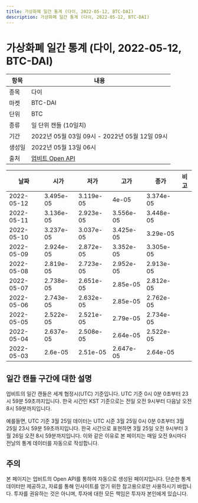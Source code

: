 ```yaml
---
title: 가상화폐 일간 통계 (다이, 2022-05-12, BTC-DAI)
description: 가상화폐 일간 통계 (다이, 2022-05-12, BTC-DAI)
---
```



가상화폐 일간 통계 (다이, 2022-05-12, BTC-DAI)
===

|항목|내용|
|--|--|
|종목|다이|
|마켓|BTC-DAI|
|단위|BTC|
|종류|일 단위 캔들 (10일치)|
|기간|2022년 05월 03일 09시 - 2022년 05월 12일 09시|
|생성일|2022년 05월 13일 06시|
|출처|[업비트 Open API](https://docs.upbit.com)|


|날짜|시가|저가|고가|종가|비고|
|--|--|--|--|--|--|
|2022-05-12|3.495e-05|3.119e-05|4e-05|3.374e-05|    |
|2022-05-11|3.136e-05|2.923e-05|3.556e-05|3.448e-05|    |
|2022-05-10|3.237e-05|3.037e-05|3.425e-05|3.29e-05|    |
|2022-05-09|2.924e-05|2.872e-05|3.352e-05|3.305e-05|    |
|2022-05-08|2.819e-05|2.723e-05|2.952e-05|2.913e-05|    |
|2022-05-07|2.738e-05|2.651e-05|2.85e-05|2.812e-05|    |
|2022-05-06|2.743e-05|2.632e-05|2.85e-05|2.762e-05|    |
|2022-05-05|2.522e-05|2.521e-05|2.79e-05|2.734e-05|    |
|2022-05-04|2.637e-05|2.508e-05|2.64e-05|2.522e-05|    |
|2022-05-03|2.6e-05|2.51e-05|2.647e-05|2.64e-05|    |


일간 캔들 구간에 대한 설명
---


업비트의 일간 캔들은 세계 협정시(UTC) 기준입니다. 
UTC 기준 0시 0분 0초부터 23시 59분 59초까지입니다. 
한국 시간인 KST 기준으로는 전일 오전 9시부터 다음날 오전 8시 59분까지입니다. 


예를들면, UTC 기준 3월 25일 데이터는 UTC 시준 3월 25일 0시 0분 0초부터 3월 25일 23시 59분 59초까지입니다. 
한국 시간으로 표현하면 3월 25일 오전 9시부터 3월 26일 오전 8시 59분까지입니다. 
이와 같은 이유로 본 페이지는 매일 오전 9시마다 전날의 통계 데이터를 자동으로 작성합니다. 


주의
---


본 페이지는 업비트의 Open API를 통하여 자동으로 생성된 페이지입니다. 
단순한 통계 데이터만 제공하고, 자료를 통해 인사이트를 얻기 위한 참고용으로만 사용하시기 바랍니다. 
투자를 권유하는 것은 아니며, 투자에 대한 모든 책임은 투자자 본인에게 있습니다. 
